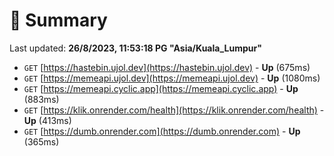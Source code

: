 # 📖 Summary
Last updated: **26/8/2023, 11:53:18 PG "Asia/Kuala_Lumpur"**

- `GET` [https://hastebin.ujol.dev](https://hastebin.ujol.dev) - **Up** (675ms)
- `GET` [https://memeapi.ujol.dev](https://memeapi.ujol.dev) - **Up** (1080ms)
- `GET` [https://memeapi.cyclic.app](https://memeapi.cyclic.app) - **Up** (883ms)
- `GET` [https://klik.onrender.com/health](https://klik.onrender.com/health) - **Up** (413ms)
- `GET` [https://dumb.onrender.com](https://dumb.onrender.com) - **Up** (365ms)
